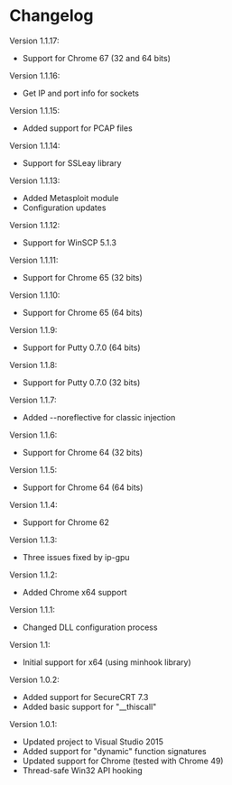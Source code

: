 # Changelog

Version 1.1.17:
- Support for Chrome 67 (32 and 64 bits)

Version 1.1.16:
- Get IP and port info for sockets

Version 1.1.15:
- Added support for PCAP files

Version 1.1.14:
- Support for SSLeay library

Version 1.1.13:
- Added Metasploit module
- Configuration updates

Version 1.1.12:
- Support for WinSCP 5.1.3

Version 1.1.11:
- Support for Chrome 65 (32 bits)

Version 1.1.10:
- Support for Chrome 65 (64 bits)

Version 1.1.9:
- Support for Putty 0.7.0 (64 bits)

Version 1.1.8:
- Support for Putty 0.7.0 (32 bits)

Version 1.1.7:
- Added --noreflective for classic injection

Version 1.1.6:
- Support for Chrome 64 (32 bits)

Version 1.1.5:
- Support for Chrome 64 (64 bits)

Version 1.1.4:
- Support for Chrome 62

Version 1.1.3:
- Three issues fixed by ip-gpu

Version 1.1.2:
- Added Chrome x64 support

Version 1.1.1:
- Changed DLL configuration process

Version 1.1:
- Initial support for x64 (using minhook library)

Version 1.0.2:
- Added support for SecureCRT 7.3
- Added basic support for "__thiscall"

Version 1.0.1:
- Updated project to Visual Studio 2015
- Added support for "dynamic" function signatures
- Updated support for Chrome (tested with Chrome 49)
- Thread-safe Win32 API hooking